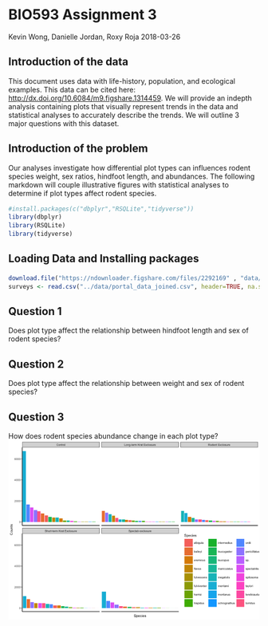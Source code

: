 BIO593 Assignment 3
================
Kevin Wong, Danielle Jordan, Roxy Roja
2018-03-26

Introduction of the data
------------------------

This document uses data with life-history, population, and ecological examples. This data can be cited here: <http://dx.doi.org/10.6084/m9.figshare.1314459>. We will provide an indepth analysis containing plots that visually represent trends in the data and statistical analyses to accurately describe the trends. We will outline 3 major questions with this dataset.

Introduction of the problem
---------------------------

Our analyses investigate how differential plot types can influences rodent species weight, sex ratios, hindfoot length, and abundances. The following markdown will couple illustrative figures with statistical analyses to determine if plot types affect rodent species.

``` r
#install.packages(c("dbplyr","RSQLite","tidyverse"))
library(dbplyr)
library(RSQLite)
library(tidyverse)
```

Loading Data and Installing packages
------------------------------------

``` r
download.file("https://ndownloader.figshare.com/files/2292169" , "data/portal_data_joined.csv") 
surveys <- read.csv("../data/portal_data_joined.csv", header=TRUE, na.strings = c("","NA")) #uploading csv
```

Question 1
----------

Does plot type affect the relationship between hindfoot length and sex of rodent species?

Question 2
----------

Does plot type affect the relationship between weight and sex of rodent species?

Question 3
----------

How does rodent species abundance change in each plot type? ![](BIO593_Assignment3_RMarkdown_files/figure-markdown_github-ascii_identifiers/Q3-1.png)
